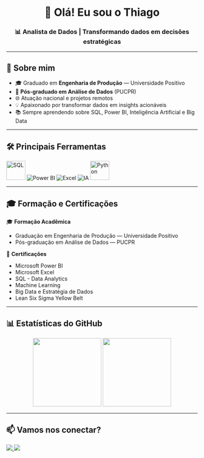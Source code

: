 <!-- Título -->
<h1 align="center">👋 Olá! Eu sou o Thiago</h1>
<h3 align="center">📊 Analista de Dados | Transformando dados em decisões estratégicas</h3>

---

## 🚀 Sobre mim
- 🎓 Graduado em **Engenharia de Produção** — Universidade Positivo  
- 🎯 **Pós-graduado em Análise de Dados** (PUCPR)  
- 🌐 Atuação nacional e projetos remotos  
- 💡 Apaixonado por transformar dados em insights acionáveis  
- 📚 Sempre aprendendo sobre SQL, Power BI, Inteligência Artificial e Big Data

---

## 🛠️ Principais Ferramentas

<p align="left">
  <!-- SQL genérico -->
  <img src="https://img.icons8.com/ios-filled/50/sql.png" title="SQL" alt="SQL" width="50" height="50"/>
  
  <!-- Power BI -->
  <img src="https://img.icons8.com/color/48/power-bi.png" title="Power BI" alt="Power BI"/>
  
  <!-- Excel -->
  <img src="https://img.icons8.com/color/48/microsoft-excel-2019--v1.png" title="Excel" alt="Excel"/>
  
  <!-- Inteligência Artificial -->
  <img src="https://img.icons8.com/ios-filled/50/artificial-intelligence.png" title="Inteligência Artificial" alt="IA"/>
  
  <!-- Python -->
  <img src="https://cdn.jsdelivr.net/gh/devicons/devicon/icons/python/python-original.svg" title="Python" alt="Python" width="50" height="50"/>
</p>

---

## 🎓 Formação e Certificações

🎓 **Formação Acadêmica**  
- Graduação em Engenharia de Produção — Universidade Positivo  
- Pós-graduação em Análise de Dados — PUCPR 

🏅 **Certificações**  
- Microsoft Power BI  
- Microsoft Excel  
- SQL - Data Analytics  
- Machine Learning  
- Big Data e Estratégia de Dados
- Lean Six Sigma Yellow Belt 

---

## 📊 Estatísticas do GitHub

<div align="center">
  <img height="180em" src="https://github-readme-stats.vercel.app/api?username=ThiagoVinicius2&show_icons=true&theme=dracula&count_private=true"/>
  <img height="180em" src="https://github-readme-stats.vercel.app/api/top-langs/?username=ThiagoVinicius2&layout=compact&langs_count=7&theme=dracula"/>
</div>

---

## 📫 Vamos nos conectar?
<p align="left">
  <a href="https://linkedin.com/in/thiagovinicius1" target="_blank">
    <img src="https://img.shields.io/badge/LinkedIn-0077b5?style=for-the-badge&logo=linkedin&logoColor=white"/>
  </a>
  <a href="mailto:thiagoo_2662@outlook.com" target="_blank">
    <img src="https://img.shields.io/badge/Email-D14836?style=for-the-badge&logo=gmail&logoColor=white"/>
  </a>
</p>
